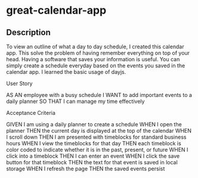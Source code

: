 # great-calendar-app
## Description



To view an outline of what a day to day schedule, I created this calendar app. This solve the problem of having remember everything on top of your head. Having a software that saves your information is useful. You can simply create a schedule everyday based on the events you saved in the calendar app.
I learned the basic usage of dayjs.


User Story

AS AN employee with a busy schedule
I WANT to add important events to a daily planner
SO THAT I can manage my time effectively



Acceptance Criteria

GIVEN I am using a daily planner to create a schedule
WHEN I open the planner
THEN the current day is displayed at the top of the calendar
WHEN I scroll down
THEN I am presented with timeblocks for standard business hours
WHEN I view the timeblocks for that day
THEN each timeblock is color coded to indicate whether it is in the past, present, or future
WHEN I click into a timeblock
THEN I can enter an event
WHEN I click the save button for that timeblock
THEN the text for that event is saved in local storage
WHEN I refresh the page
THEN the saved events persist